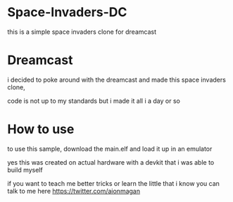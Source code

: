 # Space-Invaders-DC
this is a simple space invaders clone for dreamcast

# Dreamcast 
i decided to poke around with the dreamcast 
and made this space invaders clone, 

code is not up to my standards but i made it all i a day or so 

# How to use 
to use this sample, download the main.elf 
and load it up in an emulator 

yes this was created on actual hardware with a devkit that i was able to build myself 

if you want to teach me better tricks or learn the little that i know you can talk to me here 
https://twitter.com/aionmagan
